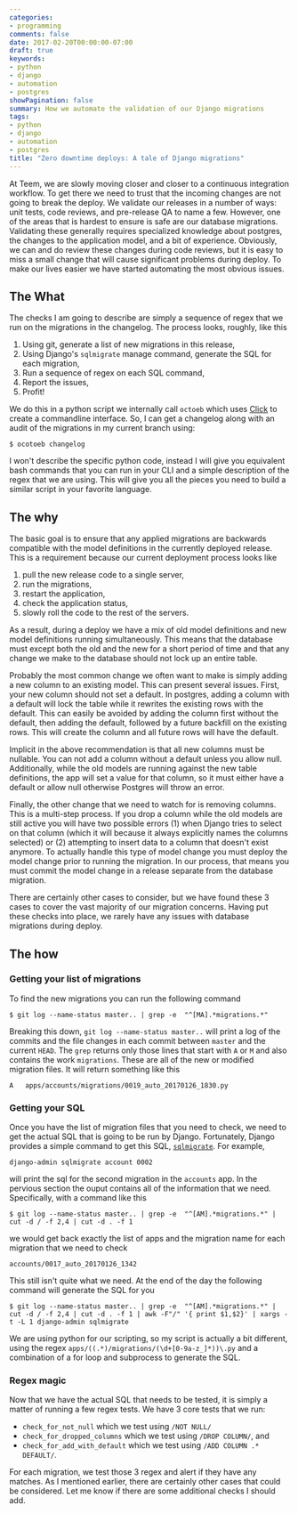 ```yaml
---
categories:
- programming
comments: false
date: 2017-02-20T00:00:00-07:00
draft: true
keywords:
- python
- django
- automation
- postgres
showPagination: false
summary: How we automate the validation of our Django migrations
tags:
- python
- django
- automation
- postgres
title: "Zero downtime deploys: A tale of Django migrations" 
---
```


At Teem, we are slowly moving closer and closer to a continuous integration workflow.
To get there we need to trust that the incoming changes are not going to break the deploy.
We validate our releases in a number of ways: unit tests, code reviews, and
pre-release QA to name a few. However, one of the areas that is hardest to
ensure is safe are our database migrations. Validating these generally requires
specialized knowledge about postgres, the changes to the application model, and
a bit of experience. Obviously, we can and do review these changes during code 
reviews, but it is easy to miss a small change that will cause significant
problems during deploy. To make our lives easier we have started automating the 
most obvious issues.

<!--more-->
## The What
The checks I am going to describe are simply a sequence of regex
that we run on the migrations in the changelog. The process looks, roughly,
like this

1. Using git, generate a list of new migrations in this release,
1. Using Django's `sqlmigrate` manage command, generate the SQL for each
   migration,
1. Run a sequence of regex on each SQL command,
1. Report the issues,
1. Profit!

We do this in a python script we internally call `octoeb` which uses
[Click](http://click.pocoo.org/5/) to create a commandline
interface.  So, I can get a changelog along with an audit of the migrations
in my current branch using:

```
$ ocotoeb changelog
```
I won't describe the specific python code, instead I will give you equivalent bash commands
that you can run in your CLI and a simple description of the regex that we
are using. This will give you all the pieces you need to build a similar script
in your favorite language.

## The why
The basic goal is to ensure that any applied migrations are backwards
compatible with the model definitions in the currently deployed release. This
is a requirement because our current deployment process looks like

1. pull the new release code to a single server,
1. run the migrations,
1. restart the application,
1. check the application status,
1. slowly roll the code to the rest of the servers.

As a result, during a deploy we have a mix of old model definitions and new
model definitions running simultaneously.  This means that the database must
except both the old and the new for a short period of time and that any change we make
to the database should not lock up an entire table.

Probably the most common change we often want to make is simply adding a new
column to an existing model.  This can present several issues.  First, your new 
column should not set a default.  In postgres, adding a column with a default will
lock the table while it rewrites the existing rows with the default.  This can
easily be avoided by adding the column first without the default, then adding
the default, followed by a future backfill on the existing rows.  This will
create the column and all future rows will have the default.

Implicit in the above recommendation is that all new columns must be nullable.
You can not add a column without a default unless you allow null. Additionally,
while the old models are running against the new table definitions, the app
will set a value for that column, so it must either have a default or allow
null otherwise Postgres will throw an error.

Finally, the other change that we need to watch for is removing columns. This
is a multi-step process. If you drop a column while the old models are still
active you will have two possible errors (1) when Django tries to select on
that column (which it will because it always explicitly names the columns
selected) or (2) attempting to insert data to a column that doesn't exist
anymore. To actually handle this type of model change you must deploy the model
change prior to running the migration.  In our process, that means you must
commit the model change in a release separate from the database migration.

There are certainly other cases to consider, but we have found these 3 cases to
cover the vast majority of our migration concerns. Having put these checks into
place, we rarely have any issues with database migrations during deploy.

## The how 
### Getting your list of migrations
To find the new migrations you can run the following command

```
$ git log --name-status master.. | grep -e  "^[MA].*migrations.*"
```

Breaking this down, `git log --name-status master..` will print a log of the
commits and the file changes in each commit between `master` and the current
`HEAD`.  The `grep` returns only those lines that start with `A` or `M` and
also contains the work `migrations`.  These are all of the new or modified
migration files.  It will return something like this

```
A	apps/accounts/migrations/0019_auto_20170126_1830.py
```


### Getting your SQL
Once you have the list of migration files that you need to check, we need to
get the actual SQL that is going to be run by Django.  Fortunately, Django
provides a simple command to get this SQL,
[`sqlmigrate`](https://docs.djangoproject.com/en/1.10/ref/django-admin/#sqlmigrate).
For example,

```
django-admin sqlmigrate account 0002
```

will print the sql for the second migration in the `accounts` app. In the
pervious section the ouput contains all of the information that we need.
Specifically, with a command like this

```
$ git log --name-status master.. | grep -e  "^[AM].*migrations.*" | cut -d / -f 2,4 | cut -d . -f 1
```

we would get back exactly the list of apps and the migration name for each
migration that we need to check

```
accounts/0017_auto_20170126_1342
```

This still isn't quite what we need.  At the end of the day the following
command will generate the SQL for you

```
$ git log --name-status master.. | grep -e  "^[AM].*migrations.*" | cut -d / -f 2,4 | cut -d . -f 1 | awk -F"/" '{ print $1,$2}' | xargs -t -L 1 django-admin sqlmigrate
```

We are using python for our scripting, so my script is actually a bit
different, using the regex `apps/((.*)/migrations/(\d+[0-9a-z_]*))\.py` and a
combination of a for loop and subprocess to generate the SQL.

### Regex magic
Now that we have the actual SQL that needs to be tested, it is simply a matter
of running a few regex tests. We have 3 core tests that we run:

- `check_for_not_null` which we test using `/NOT NULL/`
- `check_for_dropped_columns` which we test using `/DROP COLUMN/`,
  and
- `check_for_add_with_default` which we test using `/ADD COLUMN .* DEFAULT/`.

For each migration, we test those 3 regex and alert if they have any matches.
As I mentioned earlier, there are certainly other cases that could be
considered. Let me know if there are some additional checks I should add.

